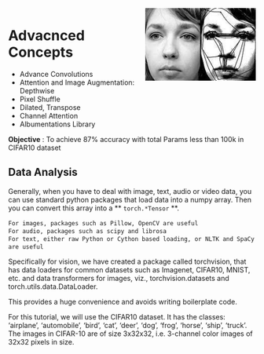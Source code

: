 <img src="scenarios/media/saccaldic_motion.jpg" align="right" alt="" width="225"/>

# Advacnced Concepts 
- Advance Convolutions 
- Attention and Image Augmentation: Depthwise
- Pixel Shuffle 
- Dilated, Transpose
- Channel Attention 
- Albumentations Library

**Objective** : To achieve 87% accuracy with total Params less than 100k in CIFAR10 dataset

## Data Analysis

Generally, when you have to deal with image, text, audio or video data, you can use standard python packages that load data into a numpy array. Then you can convert this array into a ** `torch.*Tensor` **.

    For images, packages such as Pillow, OpenCV are useful
    For audio, packages such as scipy and librosa
    For text, either raw Python or Cython based loading, or NLTK and SpaCy are useful

Specifically for vision, we have created a package called torchvision, that has data loaders for common datasets such as Imagenet, CIFAR10, MNIST, etc. and data transformers for images, viz., torchvision.datasets and torch.utils.data.DataLoader.

This provides a huge convenience and avoids writing boilerplate code.

For this tutorial, we will use the CIFAR10 dataset. It has the classes: ‘airplane’, ‘automobile’, ‘bird’, ‘cat’, ‘deer’, ‘dog’, ‘frog’, ‘horse’, ‘ship’, ‘truck’. The images in CIFAR-10 are of size 3x32x32, i.e. 3-channel color images of 32x32 pixels in size.
